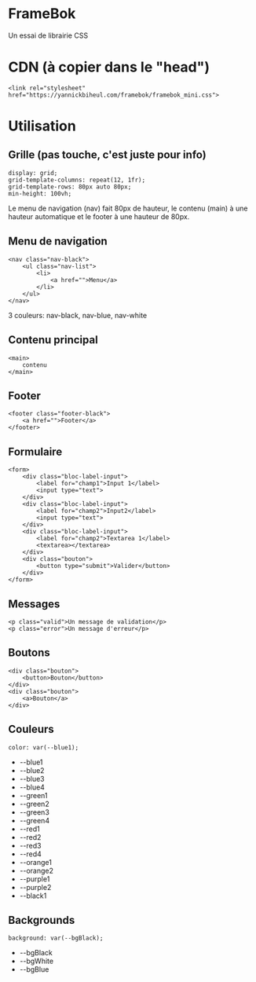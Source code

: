 # FrameBok
Un essai de librairie CSS 
# CDN (à copier dans le "head")
    <link rel="stylesheet" href="https://yannickbiheul.com/framebok/framebok_mini.css">
# Utilisation
## Grille (pas touche, c'est juste pour info)
    display: grid;
    grid-template-columns: repeat(12, 1fr);
    grid-template-rows: 80px auto 80px;
    min-height: 100vh;
Le menu de navigation (nav) fait 80px de hauteur, le contenu (main) à une hauteur automatique et le footer à une hauteur de 80px.
## Menu de navigation
    <nav class="nav-black">
        <ul class="nav-list">
            <li>
                <a href="">Menu</a>
            </li>
        </ul>
    </nav>
3 couleurs: nav-black, nav-blue, nav-white
## Contenu principal
    <main>
        contenu
    </main>
## Footer
    <footer class="footer-black">
        <a href="">Footer</a>
    </footer>
## Formulaire
    <form>
        <div class="bloc-label-input">
            <label for="champ1">Input 1</label>
            <input type="text">
        </div>
        <div class="bloc-label-input">
            <label for="champ2">Input2</label>
            <input type="text">
        </div>
        <div class="bloc-label-input">
            <label for="champ2">Textarea 1</label>
            <textarea></textarea>
        </div>
        <div class="bouton">
            <button type="submit">Valider</button>
        </div>
    </form>
## Messages
    <p class="valid">Un message de validation</p>
    <p class="error">Un message d'erreur</p>
## Boutons
    <div class="bouton">
        <button>Bouton</button>
    </div>
    <div class="bouton">
        <a>Bouton</a>
    </div>
## Couleurs
    color: var(--blue1);
* --blue1
* --blue2
* --blue3
* --blue4
* --green1
* --green2
* --green3
* --green4
* --red1
* --red2
* --red3
* --red4
* --orange1
* --orange2
* --purple1
* --purple2
* --black1
## Backgrounds
    background: var(--bgBlack);
* --bgBlack
* --bgWhite
* --bgBlue
